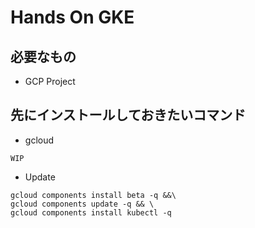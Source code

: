 # Hands On GKE

## 必要なもの

+ GCP Project

## 先にインストールしておきたいコマンド

+ gcloud

```
WIP
```


+ Update

```
gcloud components install beta -q &&\
gcloud components update -q && \
gcloud components install kubectl -q
```

